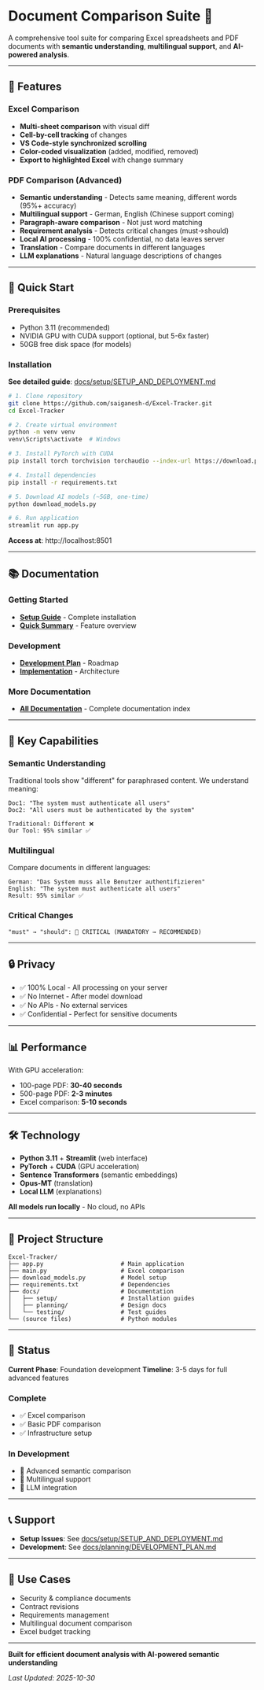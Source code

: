 # Document Comparison Suite 📄

A comprehensive tool suite for comparing Excel spreadsheets and PDF documents with **semantic understanding**, **multilingual support**, and **AI-powered analysis**.

---

## 🎯 Features

### Excel Comparison
- **Multi-sheet comparison** with visual diff
- **Cell-by-cell tracking** of changes
- **VS Code-style synchronized scrolling**
- **Color-coded visualization** (added, modified, removed)
- **Export to highlighted Excel** with change summary

### PDF Comparison (Advanced)
- **Semantic understanding** - Detects same meaning, different words (95%+ accuracy)
- **Multilingual support** - German, English (Chinese support coming)
- **Paragraph-aware comparison** - Not just word matching
- **Requirement analysis** - Detects critical changes (must→should)
- **Local AI processing** - 100% confidential, no data leaves server
- **Translation** - Compare documents in different languages
- **LLM explanations** - Natural language descriptions of changes

---

## 🚀 Quick Start

### Prerequisites
- Python 3.11 (recommended)
- NVIDIA GPU with CUDA support (optional, but 5-6x faster)
- 50GB free disk space (for models)

### Installation

**See detailed guide**: [docs/setup/SETUP_AND_DEPLOYMENT.md](docs/setup/SETUP_AND_DEPLOYMENT.md)

```bash
# 1. Clone repository
git clone https://github.com/saiganesh-d/Excel-Tracker.git
cd Excel-Tracker

# 2. Create virtual environment
python -m venv venv
venv\Scripts\activate  # Windows

# 3. Install PyTorch with CUDA
pip install torch torchvision torchaudio --index-url https://download.pytorch.org/whl/cu121

# 4. Install dependencies
pip install -r requirements.txt

# 5. Download AI models (~5GB, one-time)
python download_models.py

# 6. Run application
streamlit run app.py
```

**Access at**: http://localhost:8501

---

## 📚 Documentation

### Getting Started
- **[Setup Guide](docs/setup/SETUP_AND_DEPLOYMENT.md)** - Complete installation
- **[Quick Summary](docs/planning/QUICK_SUMMARY.md)** - Feature overview

### Development
- **[Development Plan](docs/planning/DEVELOPMENT_PLAN.md)** - Roadmap
- **[Implementation](docs/planning/IMPLEMENTATION_PLAN.md)** - Architecture

### More Documentation
- **[All Documentation](docs/README.md)** - Complete documentation index

---

## 🌟 Key Capabilities

### Semantic Understanding
Traditional tools show "different" for paraphrased content. We understand meaning:

```
Doc1: "The system must authenticate all users"
Doc2: "All users must be authenticated by the system"

Traditional: Different ❌
Our Tool: 95% similar ✅
```

### Multilingual
Compare documents in different languages:
```
German: "Das System muss alle Benutzer authentifizieren"
English: "The system must authenticate all users"
Result: 95% similar ✅
```

### Critical Changes
```
"must" → "should": 🚨 CRITICAL (MANDATORY → RECOMMENDED)
```

---

## 🔒 Privacy

- ✅ 100% Local - All processing on your server
- ✅ No Internet - After model download
- ✅ No APIs - No external services
- ✅ Confidential - Perfect for sensitive documents

---

## 📊 Performance

With GPU acceleration:
- 100-page PDF: **30-40 seconds**
- 500-page PDF: **2-3 minutes**
- Excel comparison: **5-10 seconds**

---

## 🛠️ Technology

- **Python 3.11** + **Streamlit** (web interface)
- **PyTorch** + **CUDA** (GPU acceleration)
- **Sentence Transformers** (semantic embeddings)
- **Opus-MT** (translation)
- **Local LLM** (explanations)

**All models run locally** - No cloud, no APIs

---

## 📁 Project Structure

```
Excel-Tracker/
├── app.py                      # Main application
├── main.py                     # Excel comparison
├── download_models.py          # Model setup
├── requirements.txt            # Dependencies
├── docs/                       # Documentation
│   ├── setup/                  # Installation guides
│   ├── planning/               # Design docs
│   └── testing/                # Test guides
└── (source files)              # Python modules
```

---

## 🚧 Status

**Current Phase**: Foundation development
**Timeline**: 3-5 days for full advanced features

### Complete
- ✅ Excel comparison
- ✅ Basic PDF comparison
- ✅ Infrastructure setup

### In Development
- 🔨 Advanced semantic comparison
- 🔨 Multilingual support
- 🔨 LLM integration

---

## 📞 Support

- **Setup Issues**: See [docs/setup/SETUP_AND_DEPLOYMENT.md](docs/setup/SETUP_AND_DEPLOYMENT.md)
- **Development**: See [docs/planning/DEVELOPMENT_PLAN.md](docs/planning/DEVELOPMENT_PLAN.md)

---

## 🎯 Use Cases

- Security & compliance documents
- Contract revisions
- Requirements management
- Multilingual document comparison
- Excel budget tracking

---

**Built for efficient document analysis with AI-powered semantic understanding**

*Last Updated: 2025-10-30*
